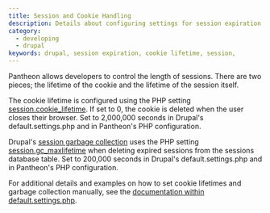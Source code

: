 ```yaml
---
title: Session and Cookie Handling
description: Details about configuring settings for session expiration and cookies.
category:
  - developing
  - drupal
keywords: drupal, session expiration, cookie lifetime, session,
---
```

Pantheon allows developers to control the length of sessions. There are two pieces; the lifetime of the cookie and the lifetime of the session itself.  

The cookie lifetime is configured using the PHP setting [session.cookie\_lifetime](http://www.php.net/manual/en/session.configuration.php#ini.session.cookie-lifetime). If set to 0, the cookie is deleted when the user closes their browser. Set to 2,000,000 seconds in Drupal's default.settings.php and in Pantheon's PHP configuration.  
Drupal's [session garbage collection](https://api.drupal.org/api/drupal/includes%21session.inc/function/_drupal_session_garbage_collection/7) uses the PHP setting [session.gc\_maxlifetime](http://www.php.net/manual/en/session.configuration.php#ini.session.gc-maxlifetime) when deleting expired sessions from the sessions database table. Set to 200,000 seconds in Drupal's default.settings.php and in Pantheon's PHP configuration.  
For additional details and examples on how to set cookie lifetimes and garbage collection manually, see ​​the [documentation within default.settings.php](https://github.com/pantheon-systems/drops-7/blob/master/sites/default/default.settings.php#L289).
